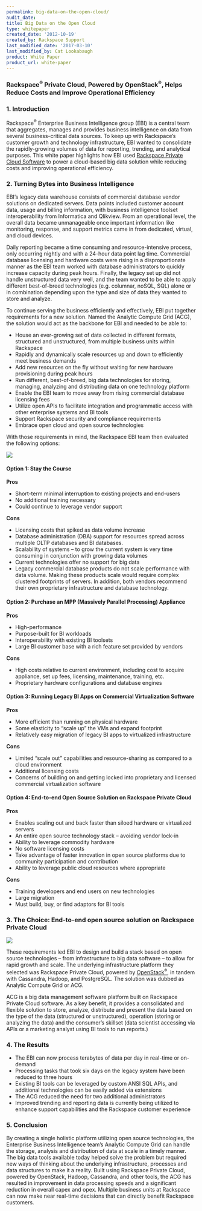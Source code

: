 ```yaml
---
permalink: big-data-on-the-open-cloud/
audit_date:
title: Big Data on the Open Cloud
type: whitepaper
created_date: '2012-10-19'
created_by: Rackspace Support
last_modified_date: '2017-03-10'
last_modified_by: Cat Lookabaugh
product: White Paper
product_url: white-paper
---
```


### Rackspace<sup>&reg;</sup> Private Cloud, Powered by OpenStack<sup>&reg;</sup>, Helps Reduce Costs and Improve Operational Efficiency

### 1. Introduction

Rackspace<sup>&reg;</sup> Enterprise Business Intelligence group (EBI) is a
central team that aggregates, manages and provides business intelligence on
data from several business-critical data sources. To keep up with Rackspace’s
customer growth and technology infrastructure, EBI wanted to consolidate
the rapidly-growing volumes of data for reporting, trending, and
analytical purposes. This white paper highlights how EBI used [Rackspace
Private Cloud Software](http://www.rackspace.com/cloud/private/) to
power a cloud-based big data solution while reducing costs and improving
operational efficiency.

### 2. Turning Bytes into Business Intelligence

EBI’s legacy data warehouse consists of commercial database vendor
solutions on dedicated servers. Data points included customer account
data, usage and billing information, with business intelligence toolset
interoperability from Informatica and Qlikview. From an operational
level, the overall data became unmanageable once important information
like monitoring, response, and support metrics came in from dedicated,
virtual, and cloud devices.

Daily reporting became a time consuming and resource-intensive process,
only occurring nightly and with a 24-hour data point lag time.
Commercial database licensing and hardware costs were rising in a
disproportionate manner as the EBI team worked with database
administrators to quickly increase capacity during peak hours. Finally,
the legacy set up did not handle unstructured data very well, and the
team wanted to be able to apply different best-of-breed technologies
(e.g. columnar, noSQL, SQL) alone or in combination depending upon the
type and size of data they wanted to store and analyze.

To continue serving the business efficiently and effectively, EBI put
together requirements for a new solution. Named the Analytic Compute
Grid (ACG), the solution would act as the backbone for EBI and needed to
be able to:

-   House an ever-growing set of data collected in different formats,
structured and unstructured, from multiple business units within Rackspace
-   Rapidly and dynamically scale resources up and down to efficiently meet
business demands
-   Add new resources on the fly without waiting for new hardware provisioning
during peak hours
-   Run different, best-of-breed, big data technologies for storing, managing,
analyzing and distributing data on one technology platform
-   Enable the EBI team to move away from rising commercial database licensing
fees
-   Utilize open APIs to facilitate integration and programmatic access with
other enterprise systems and BI tools
-   Support Rackspace security and compliance requirements
-   Embrace open cloud and open source technologies

With those requirements in mind, the Rackspace EBI team then evaluated
the following options:

<img src="{% asset_path PrivateCloud/big-data-on-the-open-cloud/ACG_1.png %}" />

#### Option 1: Stay the Course

**Pros**

-   Short-term minimal interruption to existing projects and end-users
-   No additional training necessary
-   Could continue to leverage vendor support

**Cons**

-   Licensing costs that spiked as data volume increase
-   Database administration (DBA) support for resources spread across multiple
OLTP databases and BI databases.
-   Scalability of systems – to grow the current system is very time consuming
in conjunction with growing data volumes
-   Current technologies offer no support for big data
-   Legacy commercial database products do not scale performance with data
volume. Making these products scale would require complex clustered footprints
of servers. In addition, both vendors recommend their own proprietary
infrastructure and database technology.

#### Option 2: Purchase an MPP (Massively Parallel Processing) Appliance

**Pros**

-   High-performance
-   Purpose-built for BI workloads
-   Interoperability with existing BI toolsets
-   Large BI customer base with a rich feature set provided by vendors

**Cons**

-   High costs relative to current environment, including cost to
    acquire appliance, set up fees, licensing, maintenance, training,
    etc.
-   Proprietary hardware configurations and database engines

#### Option 3: Running Legacy BI Apps on Commercial Virtualization Software

**Pros**

-   More efficient than running on physical hardware
-   Some elasticity to “scale up” the VMs and expand footprint
-   Relatively easy migration of legacy BI apps to virtualized
    infrastructure

**Cons**

-   Limited “scale out” capabilities and resource-sharing as compared to a
cloud environment
-   Additional licensing costs
-   Concerns of building on and getting locked into proprietary and licensed
commercial virtualization software

#### Option 4: End-to-end Open Source Solution on Rackspace Private Cloud

**Pros**

-   Enables scaling out and back faster than siloed hardware or virtualized
servers
-   An entire open source technology stack – avoiding vendor lock-in
-   Ability to leverage commodity hardware
-   No software licensing costs
-   Take advantage of faster innovation in open source platforms due to
community participation and contribution
-   Ability to leverage public cloud resources where appropriate

**Cons**

-   Training developers and end users on new technologies
-   Large migration
-   Must build, buy, or find adaptors for BI tools



### 3. The Choice: End-to-end open source solution on Rackspace Private Cloud

<img src="{% asset_path PrivateCloud/big-data-on-the-open-cloud/ACG_2.png %}" />

These requirements led EBI to design and build a stack based on open
source technologies – from infrastructure to big data software – to
allow for rapid growth and scale. The underlying infrastructure platform
they selected was Rackspace Private Cloud, powered by
[OpenStack<sup>&reg;</sup>](http://www.openstack.org/), in tandem with Cassandra,
Hadoop, and PostgreSQL. The solution was dubbed as Analytic Compute Grid
or ACG.

ACG is a big data management software platform built on Rackspace
Private Cloud software. As a key benefit, it provides a consolidated and
flexible solution to store, analyze, distribute and present the data
based on the type of the data (structured or unstructured), operation
(storing or analyzing the data) and the consumer’s skillset (data
scientist accessing via APIs or a marketing analyst using BI tools to
run reports.)

### 4. The Results

- The EBI can now process terabytes of data per day in real-time or
on-demand
- Processing tasks that took six days on the legacy system have been
reduced to three hours
- Existing BI tools can be leveraged by custom ANSI SQL APIs, and
additional technologies can be easily added via extensions
- The ACG reduced the need for two additional administrators
- Improved trending and reporting data is currently being utilized to
enhance support capabilities and the Rackspace customer experience

### 5. Conclusion

By creating a single holistic platform utilizing open source
technologies, the Enterprise Business Intelligence team’s Analytic
Compute Grid can handle the storage, analysis and distribution of data
at scale in a timely manner. The big data tools available today helped
solve the problem but required new ways of thinking about the underlying
infrastructure, processes and data structures to make it a reality.
Built using Rackspace Private Cloud, powered by OpenStack, Hadoop,
Cassandra, and other tools, the ACG has resulted in improvement in data
processing speeds and a significant reduction in overall capex and opex.
Multiple business units at Rackspace can now make near real-time
decisions that can directly benefit Rackspace customers.
